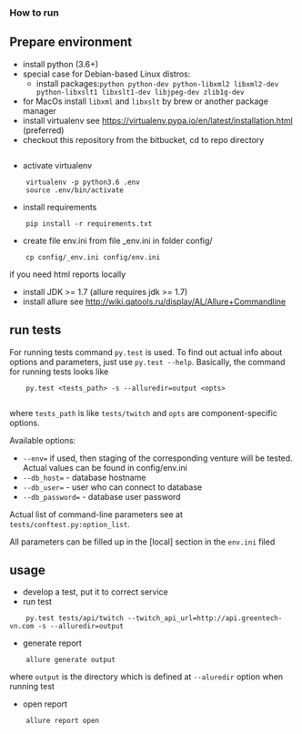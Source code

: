 ### How to run ###

## Prepare environment ##

* install python (3.6+)
* special case for Debian-based Linux distros:
    * install packages:`python python-dev python-libxml2 libxml2-dev python-libxslt1 libxslt1-dev libjpeg-dev zlib1g-dev`
* for MacOs install `libxml` and `libxslt` by brew or another package manager
* install virtualenv see https://virtualenv.pypa.io/en/latest/installation.html (preferred)
* checkout this repository from the bitbucket, cd to repo directory
```
```    
* activate virtualenv 
```
    virtualenv -p python3.6 .env
    source .env/bin/activate
```
* install requirements
```
    pip install -r requirements.txt
```
* create file env.ini from file _env.ini in folder config/
```
    cp config/_env.ini config/env.ini
```

if you need html reports locally

* install JDK >= 1.7 (allure requires jdk >= 1.7)
* install allure see http://wiki.qatools.ru/display/AL/Allure+Commandline


## run tests ##

For running tests command `py.test` is used. To find out actual info about options and parameters, 
just use `py.test --help`. Basically, the command for running tests looks like 
```
    py.test <tests_path> -s --alluredir=output <opts> 
 
```
where `tests_path` is like `tests/twitch` and `opts` are component-specific options.

Available options:

* `--env=` if used, then staging of the corresponding venture will be tested. Actual values can be found in config/env.ini
* `--db_host=` - database hostname
* `--db_user=` - user who can connect to database
* `--db_password=` - database user password

Actual list of command-line parameters see at `tests/conftest.py:option_list`.

All parameters can be filled  up in the [local] section in the `env.ini` filed

## usage ##

* develop a test, put it to correct service
* run test
```
    py.test tests/api/twitch --twitch_api_url=http://api.greentech-vn.com -s --alluredir=output
```
* generate report
```
    allure generate output
```
where `output` is the directory which is defined at `--aluredir` option when running test
* open report
```
    allure report open
```
